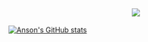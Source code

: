 <div id="top"></div>


<p align="center">
 <h2 align="center"><img src="https://readme-typing-svg.herokuapp.com/?lines=〉〉+Welcome+〈〈;&font=Fira%20Code&center=true&width=390&height=50"></h2>

[![Anson's GitHub stats](https://github-readme-stats.vercel.app/api?username=xxblackterrorxx&show_icons=true&layout=compact&theme=dark)](https://github.com/xxblackterrorxx)
